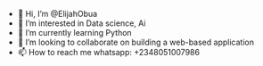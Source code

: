 - 👋 Hi, I’m @ElijahObua
- 👀 I’m interested in Data science, Ai
- 🌱 I’m currently learning Python 
- 💞️ I’m looking to collaborate on building a web-based application
- 📫 How to reach me whatsapp: +2348051007986

<!---
ElijahObua/ElijahObua is a ✨ special ✨ repository because its `README.md` (this file) appears on your GitHub profile.
You can click the Preview link to take a look at your changes.
--->
